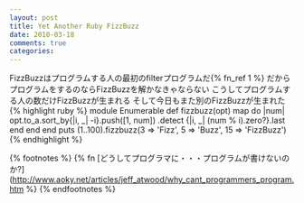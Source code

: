 ```yaml
---
layout: post
title: Yet Another Ruby FizzBuzz
date: 2010-03-18
comments: true
categories:
---
```



FizzBuzzはプログラムする人の最初のfilterプログラムだ{% fn_ref 1 %}
だからプログラムをするのならFizzBuzzを解かなきゃならない
こうしてプログラムする人の数だけFizzBuzzが生まれる
そして今日もまた別のFizzBuzzが生まれた
{% highlight ruby %}
module Enumerable
  def fizzbuzz(opt)
    map do |num|
      opt.to_a.sort_by{|i, _| -i}.push([1, num])
      .detect {|i, _| (num % i).zero?}.last
    end
  end
end
puts (1..100).fizzbuzz(3 => 'Fizz', 5 => 'Buzz', 15 => 'FizzBuzz')
{% endhighlight %}

{% footnotes %}
   {% fn [どうしてプログラマに・・・プログラムが書けないのか?](http://www.aoky.net/articles/jeff_atwood/why_cant_programmers_program.htm %}
{% endfootnotes %}

